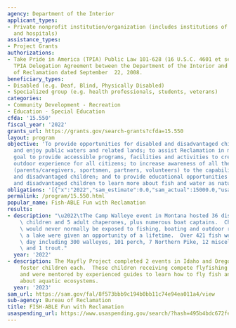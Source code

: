 ```yaml
---
agency: Department of the Interior
applicant_types:
- Private nonprofit institution/organization (includes institutions of higher education
  and hospitals)
assistance_types:
- Project Grants
authorizations:
- Take Pride in America (TPIA) Public Law 101-628 (16 U.S.C. 4601 et seq.) and the
  TPIA Delegation Agreement between the Department of the Interior and the Bureau
  of Reclamation dated September  22, 2008.
beneficiary_types:
- Disabled (e.g. Deaf, Blind, Physically Disabled)
- Specialized group (e.g. health professionals, students, veterans)
categories:
- Community Development - Recreation
- Education - Special Education
cfda: '15.550'
fiscal_year: '2022'
grants_url: https://grants.gov/search-grants?cfda=15.550
layout: program
objective: 'To provide opportunities for disabled and disadvantaged children to use
  and enjoy public waters and related lands; to assist Reclamation in meeting its
  goal to provide accessible programs, facilities and activities to create a positive
  outdoor experience for all citizens; to increase awareness of all the participants
  (parents/caregivers, sportsmen, partners, volunteers) to the capabilities of disabled
  and disadvantaged children; and to provide educational opportunities for disabled
  and disadvantaged children to learn more about fish and water as natural resources. '
obligations: '[{"x":"2022","sam_estimate":0.0,"sam_actual":15000.0,"usa_spending_actual":0.0},{"x":"2023","sam_estimate":20000.0,"sam_actual":0.0,"usa_spending_actual":18128.0},{"x":"2024","sam_estimate":20000.0,"sam_actual":0.0,"usa_spending_actual":0.0}]'
permalink: /program/15.550.html
popular_name: Fish-ABLE Fun with Reclamation
results:
- description: "\u2022\tThe Camp Walleye event in Montana hosted 36 disadvantaged\
    \ children and 5 adult chaperones, plus numerous boat captains.  Children that\
    \ would never normally be exposed to fishing, boating and outdoor recreation on\
    \ a lake were given an opportunity of a lifetime.  Over 421 fish were caught that\
    \ day including 300 walleyes, 101 perch, 7 Northern Pike, 12 miscellaneous fish\
    \ and 1 trout."
  year: '2022'
- description: The Mayfly Project completed 2 events in Idaho and Oregon hosting 10
    foster children each.  These children receiving compete flyfishing rods and gear
    and were mentored by experienced guides to learn how to fly fish and well as education
    about aquatic ecosystems.
  year: '2023'
sam_url: https://sam.gov/fal/8f573bbb9c194b0bb11c74e94ea011a4/view
sub-agency: Bureau of Reclamation
title: FISH-ABLE Fun with Reclamation
usaspending_url: https://www.usaspending.gov/search/?hash=495b4bdc672fe1459db788fc69965595
---
```

